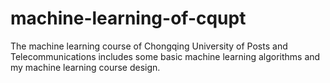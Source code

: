 # machine-learning-of-cqupt
The machine learning course of Chongqing University of Posts and Telecommunications includes some basic machine learning algorithms and my machine learning course design.
